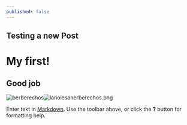 ```yaml
---
published: false
---
```

## Testing a new Post


# My first!

## Good job

![berberechos]({{site.baseurl}}/_posts/lanoiesanerberechos.png)![lanoiesanerberechos.png]({{site.baseurl}}/_posts/lanoiesanerberechos.png)



Enter text in [Markdown](http://daringfireball.net/projects/markdown/). Use the toolbar above, or click the **?** button for formatting help.
